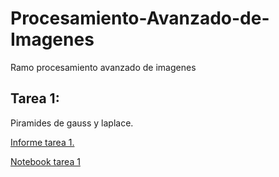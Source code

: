# Procesamiento-Avanzado-de-Imagenes
Ramo procesamiento avanzado de imagenes


## Tarea 1: 

Piramides de gauss y laplace.

[Informe tarea 1.](https://github.com/Diego-II/Procesamiento-Avanzado-de-Imagenes/blob/master/Tarea1/Informe/main.pdf)

[Notebook tarea 1](https://github.com/Diego-II/Procesamiento-Avanzado-de-Imagenes/blob/master/Tarea1/tarea1_alumnos_cython_convolution.ipynb)



